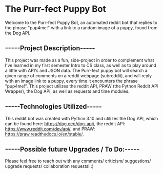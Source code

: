 # The Purr-fect Puppy Bot
Welcome to the Purr-fect Puppy Bot, an automated reddit bot that replies to the phrase "pup4me!" with a link to a random image of a puppy, found from the Dog API.

## -----Project Description-----
This project was made as a fun, side-project in order to complement what I've learned in my first semester Intro to CS class, as well as to play around a little with API's and JSON data. The Purr-fect puppy bot will search a given range of comments on a reddit webpage (subreddit), and will reply with an image link to a puppy, every time it encounters the phrase "pup4me!". This project utilizes the reddit API, PRAW (the Python Reddit API Wrapper), the Dog API, as well as requests and time modules.

## -----Technologies Utilized-----
This reddit bot was created with Python 3.10 and utilizes the Dog API, which can be found here: https://dog.ceo/dog-api/, the reddit API: https://www.reddit.com/dev/api/, and PRAW: https://praw.readthedocs.io/en/stable/.

## -----Possible future Upgrades / To Do:-----


Please feel free to reach out with any comments/ criticism/ suggestions/ upgrade requests/ collaboration requests! :) 